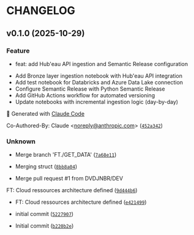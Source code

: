 # CHANGELOG



## v0.1.0 (2025-10-29)

### Feature

* feat: add Hub&#39;eau API ingestion and Semantic Release configuration

- Add Bronze layer ingestion notebook with Hub&#39;eau API integration
- Add test notebook for Databricks and Azure Data Lake connection
- Configure Semantic Release with Python Semantic Release
- Add GitHub Actions workflow for automated versioning
- Update notebooks with incremental ingestion logic (day-by-day)

🤖 Generated with [Claude Code](https://claude.com/claude-code)

Co-Authored-By: Claude &lt;noreply@anthropic.com&gt; ([`452a342`](https://github.com/DVDJNBR/WTR_QLT/commit/452a34264100bb9417b4f043ad5af21c0f5c61fa))

### Unknown

* Merge branch &#39;FT./GET_DATA&#39; ([`7a68e11`](https://github.com/DVDJNBR/WTR_QLT/commit/7a68e115101dafc5d16c7661daa7584e6d701107))

* Merging struct ([`8bb8a04`](https://github.com/DVDJNBR/WTR_QLT/commit/8bb8a04c224ce6d548e5df7f0c164cf3853525c9))

* Merge pull request #1 from DVDJNBR/DEV

FT: Cloud ressources architecture defined ([`9d444b6`](https://github.com/DVDJNBR/WTR_QLT/commit/9d444b640528ed9da8523cfd7f859bd70b345d59))

* FT: Cloud ressources architecture defined ([`e421499`](https://github.com/DVDJNBR/WTR_QLT/commit/e421499b586891066716000a3718e99510275b8d))

* initial commit ([`5227907`](https://github.com/DVDJNBR/WTR_QLT/commit/522790718f1f523cc86ee43b00e7cbf22e5f9e72))

* Initial commit ([`b220b2e`](https://github.com/DVDJNBR/WTR_QLT/commit/b220b2e8a693542d2edd5b12c666b9b319b2738e))
